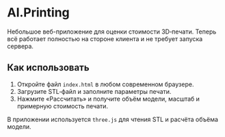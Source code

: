 # AI.Printing

Небольшое веб-приложение для оценки стоимости 3D‑печати.
Теперь всё работает полностью на стороне клиента и не требует запуска сервера.

## Как использовать

1. Откройте файл `index.html` в любом современном браузере.
2. Загрузите STL‑файл и заполните параметры печати.
3. Нажмите «Рассчитать» и получите объём модели, масштаб и примерную стоимость печати.

В приложении используется `three.js` для чтения STL и расчёта объёма модели.
